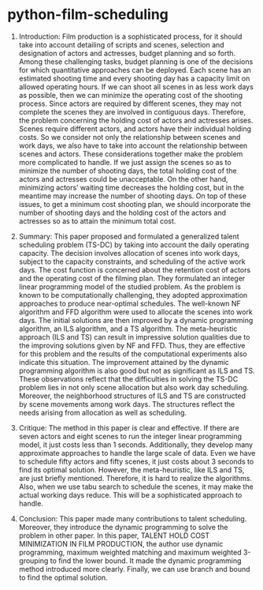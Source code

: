 # python-film-scheduling

1.	Introduction:
Film production is a sophisticated process, for it should take into account detailing of scripts and scenes, selection and designation of actors and actresses, budget planning and so forth. Among these challenging tasks, budget planning is one of the decisions for which quantitative approaches can be deployed.
Each scene has an estimated shooting time and every shooting day has a capacity limit on allowed operating hours. If we can shoot all scenes in as less work days as possible, then we can minimize the operating cost of the shooting process. Since actors are required by different scenes, they may not complete the scenes they are involved in contiguous days. Therefore, the problem concerning the holding cost of actors and actresses arises. Scenes require different actors, and actors have their individual holding costs. So we consider not only the relationship between scenes and work days, we also have to take into account the relationship between scenes and actors. 
These considerations together make the problem more complicated to handle. If we just assign the scenes so as to minimize the number of shooting days, the total holding cost of the actors and actresses could be unacceptable. On the other hand, minimizing actors’ waiting time decreases the holding cost, but in the meantime may increase the number of shooting days. On top of these issues, to get a minimum cost shooting plan, we should incorporate the number of shooting days and the holding cost of the actors and actresses so as to attain the minimum total cost.

2.	Summary:
This paper proposed and formulated a generalized talent scheduling problem (TS-DC) by taking into account the daily operating capacity. The decision involves allocation of scenes into work days, subject to the capacity constraints, and scheduling of the active work days. The cost function is concerned about the retention cost of actors and the operating cost of the filming plan. They formulated an integer linear programming model of the studied problem. 
As the problem is known to be computationally challenging, they adopted approximation approaches to produce near-optimal schedules. The well-known NF algorithm and FFD algorithm were used to allocate the scenes into work days. The initial solutions are then improved by a dynamic programming algorithm, an ILS algorithm, and a TS algorithm. The meta-heuristic approach (ILS and TS) can result in impressive solution qualities due to the improving solutions given by NF and FFD. Thus, they are effective for this problem and the results of the computational experiments also indicate this situation. The improvement attained by the dynamic programming algorithm is also good but not as significant as ILS and TS. 
These observations reflect that the difficulties in solving the TS-DC problem lies in not only scene allocation but also work day scheduling. Moreover, the neighborhood structures of ILS and TS are constructed by scene movements among work days. The structures reflect the needs arising from allocation as well as scheduling.

3.	Critique:
The method in this paper is clear and effective. If there are seven actors and eight scenes to run the integer linear programming model, it just costs less than 1 seconds. Additionally, they develop many approximate approaches to handle the large scale of data. Even we have to schedule fifty actors and fifty scenes, it just costs about 3 seconds to find its optimal solution.
However, the meta-heuristic, like ILS and TS, are just briefly mentioned. Therefore, it is hard to realize the algorithms. Also, when we use tabu search to schedule the scenes, it may make the actual working days reduce. This will be a sophisticated approach to handle.

4.	Conclusion:
This paper made many contributions to talent scheduling. Moreover, they introduce the dynamic programming to solve the problem in other paper. In this paper, TALENT HOLD COST MINIMIZATION IN FILM PRODUCTION, the author use dynamic programming, maximum weighted matching and maximum weighted 3-grouping to find the lower bound. It made the dynamic programming method introduced more clearly. Finally, we can use branch and bound to find the optimal solution.
